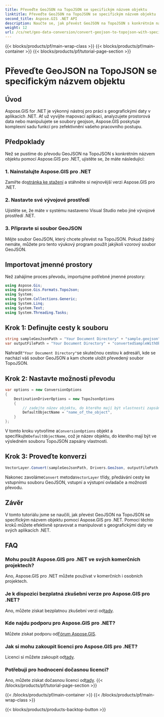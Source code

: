 ```yaml
---
title: Převeďte GeoJSON na TopoJSON se specifickým názvem objektu
linktitle: Převeďte GeoJSON na TopoJSON se specifickým názvem objektu
second_title: Aspose.GIS .NET API
description: Naučte se, jak převést GeoJSON na TopoJSON s konkrétním názvem objektu pomocí Aspose.GIS pro .NET. Tento výukový program poskytuje podrobného průvodce pro efektivní manipulaci s geografickými daty.
weight: 12
url: /cs/net/geo-data-conversion/convert-geojson-to-topojson-with-specific-object-name/
---
```


{{< blocks/products/pf/main-wrap-class >}}
{{< blocks/products/pf/main-container >}}
{{< blocks/products/pf/tutorial-page-section >}}

# Převeďte GeoJSON na TopoJSON se specifickým názvem objektu

## Úvod
Aspose.GIS for .NET je výkonný nástroj pro práci s geografickými daty v aplikacích .NET. Ať už vyvíjíte mapovací aplikaci, analyzujete prostorová data nebo manipulujete se soubory geojson, Aspose.GIS poskytuje komplexní sadu funkcí pro zefektivnění vašeho pracovního postupu.
## Předpoklady
Než se pustíme do převodu GeoJSON na TopoJSON s konkrétním názvem objektu pomocí Aspose.GIS pro .NET, ujistěte se, že máte následující:
### 1. Nainstalujte Aspose.GIS pro .NET
 Zamiřte do[stránka ke stažení](https://releases.aspose.com/gis/net/) a stáhněte si nejnovější verzi Aspose.GIS pro .NET.
### 2. Nastavte své vývojové prostředí
Ujistěte se, že máte v systému nastaveno Visual Studio nebo jiné vývojové prostředí .NET.
### 3. Připravte si soubor GeoJSON
Mějte soubor GeoJSON, který chcete převést na TopoJSON. Pokud žádný nemáte, můžete pro tento výukový program použít jakýkoli vzorový soubor GeoJSON.

## Importovat jmenné prostory
Než zahájíme proces převodu, importujme potřebné jmenné prostory:
```csharp
using Aspose.Gis;
using Aspose.Gis.Formats.TopoJson;
using System;
using System.Collections.Generic;
using System.Linq;
using System.Text;
using System.Threading.Tasks;
```

## Krok 1: Definujte cesty k souboru
```csharp
string sampleGeoJsonPath = "Your Document Directory" + "sample.geojson";
var outputFilePath = "Your Document Directory" + "convertedSampleWithObjectName_out.topojson";
```
 Nahradit`"Your Document Directory"`se skutečnou cestou k adresáři, kde se nachází váš soubor GeoJSON a kam chcete uložit převedený soubor TopoJSON.
## Krok 2: Nastavte možnosti převodu
```csharp
var options = new ConversionOptions
{
    DestinationDriverOptions = new TopoJsonOptions
    {
        // zadejte název objektu, do kterého mají být vlastnosti zapsány
        DefaultObjectName = "name_of_the_object",
    }
};
```
 V tomto kroku vytvoříme a`ConversionOptions` objekt a specifikujte`DefaultObjectName`, což je název objektu, do kterého mají být ve výsledném souboru TopoJSON zapsány vlastnosti.
## Krok 3: Proveďte konverzi
```csharp
VectorLayer.Convert(sampleGeoJsonPath, Drivers.GeoJson, outputFilePath, Drivers.TopoJson, options);
```
 Nakonec zavoláme`Convert` metoda`VectorLayer` třídy, předávání cesty ke vstupnímu souboru GeoJSON, vstupní a výstupní ovladače a možnosti převodu.

## Závěr
V tomto tutoriálu jsme se naučili, jak převést GeoJSON na TopoJSON se specifickým názvem objektu pomocí Aspose.GIS pro .NET. Pomocí těchto kroků můžete efektivně spravovat a manipulovat s geografickými daty ve svých aplikacích .NET.
## FAQ
### Mohu použít Aspose.GIS pro .NET ve svých komerčních projektech?
Ano, Aspose.GIS pro .NET můžete používat v komerčních i osobních projektech.
### Je k dispozici bezplatná zkušební verze pro Aspose.GIS pro .NET?
Ano, můžete získat bezplatnou zkušební verzi od[tady](https://releases.aspose.com/).
### Kde najdu podporu pro Aspose.GIS pro .NET?
 Můžete získat podporu od[Fórum Aspose.GIS](https://forum.aspose.com/c/gis/33).
### Jak si mohu zakoupit licenci pro Aspose.GIS pro .NET?
 Licenci si můžete zakoupit od[tady](https://purchase.aspose.com/buy).
### Potřebuji pro hodnocení dočasnou licenci?
 Ano, můžete získat dočasnou licenci od[tady](https://purchase.aspose.com/temporary-license/).
{{< /blocks/products/pf/tutorial-page-section >}}

{{< /blocks/products/pf/main-container >}}
{{< /blocks/products/pf/main-wrap-class >}}

{{< blocks/products/products-backtop-button >}}
